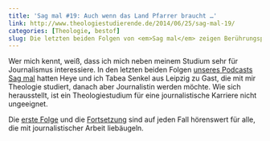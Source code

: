```yaml
---
title: 'Sag mal #19: Auch wenn das Land Pfarrer braucht …'
link: http://www.theologiestudierende.de/2014/06/25/sag-mal-19/
categories: [Theologie, bestof]
slug: Die letzten beiden Folgen von <em>Sag mal</em> zeigen Berührungspunkte zwischen Theologie und Journalismus auf.
---
```


Wer mich kennt, weiß, dass ich mich neben meinem Studium sehr für Journalismus interessiere. In den letzten beiden Folgen [unseres Podcasts Sag mal](http://www.theologiestudierende.de/category/sag-mal-der-podcast/) hatten Heye und ich Tabea Senkel aus Leipzig zu Gast, die mit mir Theologie studiert, danach aber Journalistin werden möchte. Wie sich herausstellt, ist ein Theologiestudium für eine journalistische Karriere nicht ungeeignet.

Die [erste Folge](http://www.theologiestudierende.de/2014/06/25/sag-mal-18/) und die [Fortsetzung](http://www.theologiestudierende.de/2014/06/25/sag-mal-19/) sind auf jeden Fall hörenswert für alle, die mit journalistischer Arbeit liebäugeln.